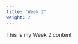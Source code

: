 ```yaml
---
title: "Week 2"
weight: 2
---
```


This is my Week 2 content

<cms-token token-end-point="https://media.ed.science.psu.edu/webcomponents/cms-token/gQvBpAKDa_361wmiNWwQFfP3ho3gLW-7rEQ-Ydd-v3k/webcomponents_tags_filter" token="ciscode|rev=1|tool=elmsmedia|item=3202|entity_type=node|render=display_mode|display_mode=image">
</cms-token>
